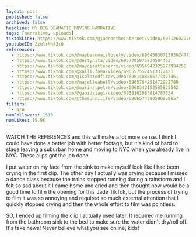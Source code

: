 ```yaml
---
layout: post
published: false
archived: false
headline: MY BIG DRAMATIC MOVING NARRATIVE
tags: [narrative, uploads]
tiktokLink: https://www.tiktok.com/@jadeontheinternet/video/6971260297604599045
youtubeID: ZzulrNh43tQ
references:
  - https://www.tiktok.com/@maybeannaislovely/video/6964583071593024773
  - https://www.tiktok.com/@destynita/video/6957795975834504453
  - https://www.tiktok.com/@maycieatteberry/video/6954942325973994758
  - https://www.tiktok.com/@kalli.fama/video/6965575574513372421
  - https://www.tiktok.com/@isolatedfire/video/6961408806773427461
  - https://www.tiktok.com/@majelleabell/video/6965784251472022789
  - https://www.tiktok.com/@marina.petre/video/6968342152585825542
  - https://www.tiktok.com/@gabidaiagi/video/6958101085814787334
  - https://www.tiktok.com/@thesunnilife/video/6966574390590950657
filters:
  - N/A
numFollowers: 1513
numLikes: 19.9K
---
```


WATCH THE REFERENCES and this will make a lot more sense. I think I could have done a better job with better footage, but it's kind of hard to stage leaving a suburban home and moving to NYC when you already live in NYC. These clips got the job done.

I put water on my face from the sink to make myself look like I had been crying in the first clip. The other day I actually was crying because I missed a dance class because the trains stopped running during a rainstorm and I felt so sad about it I came home and cried and then thought now would be a good time to film the opening for this Jade TikTok, but the process of trying to film it was so annoying and required so much external attention that I quickly stopped crying and then the whole effort to film was pointless.

SO, I ended up filming the clip I actually used later. It required me running from the bathroom sink to the bed to make sure the water didn't dry/roll off. It's fake news! Never believe what you see online, kids!